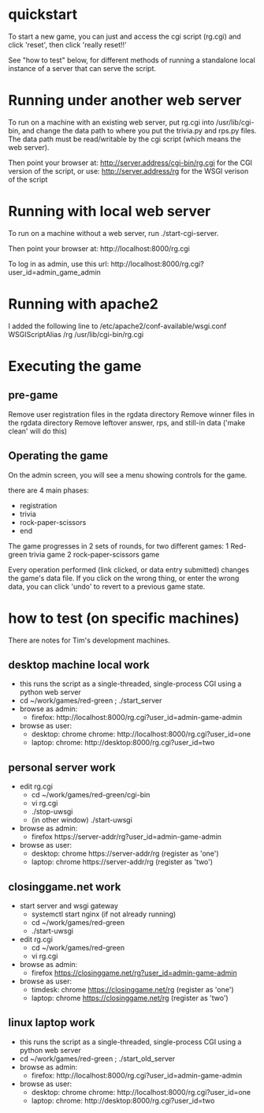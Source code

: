quickstart
==========
To start a new game, you can just and access the cgi script (rg.cgi)
and click 'reset', then click 'really reset!!'

See "how to test" below, for different methods of running
a standalone local instance of a server that can serve the script.

Running under another web server
================================
To run on a machine with an existing web server,
put rg.cgi into /usr/lib/cgi-bin, and change the
data path to where you put the trivia.py and rps.py files.  The data
path must be read/writable by the cgi script (which means the
web server).

Then point your browser at: http://server.address/cgi-bin/rg.cgi
for the CGI version of the script, or
use: http://server.address/rg
for the WSGI verison of the script

Running with local web server
=============================
To run on a machine without a web server, run ./start-cgi-server.

Then point your browser at: http://localhost:8000/rg.cgi

To log in as admin, use this url:
http://localhost:8000/rg.cgi?user_id=admin_game_admin

Running with apache2
====================
I added the following line to /etc/apache2/conf-available/wsgi.conf
WSGIScriptAlias /rg /usr/lib/cgi-bin/rg.cgi

Executing the game
==================

pre-game
--------
Remove user registration files in the rgdata directory
Remove winner files in the rgdata directory
Remove leftover answer, rps, and still-in data
('make clean' will do this)

Operating the game
------------------
On the admin screen, you will see a menu showing controls for the game.

there are 4 main phases:
 - registration
 - trivia
 - rock-paper-scissors
 - end

The game progresses in 2 sets of rounds, for two different games:
1 Red-green trivia game
2 rock-paper-scissors game

Every operation performed (link clicked, or data entry submitted)
changes the game's data file.
If you click on the wrong thing, or enter the wrong data, you can
click 'undo' to revert to a previous game state.

how to test (on specific machines)
==================================
There are notes for Tim's development machines.

desktop machine local work
--------------------------
 - this runs the script as a single-threaded, single-process CGI
   using a python web server
 - cd ~/work/games/red-green ; ./start_server
 - browse as admin:
   - firefox: http://localhost:8000/rg.cgi?user_id=admin-game-admin
 - browse as user:
   - desktop: chrome chrome: http://localhost:8000/rg.cgi?user_id=one
   - laptop: chrome: http://desktop:8000/rg.cgi?user_id=two

personal server work
--------------------
 - edit rg.cgi
   - cd ~/work/games/red-green/cgi-bin
   - vi rg.cgi
   - ./stop-uwsgi
   - (in other window) ./start-uwsgi
 - browse as admin:
   - firefox https://server-addr/rg?user_id=admin-game-admin
 - browse as user:
   - desktop: chrome https://server-addr/rg (register as 'one')
   - laptop: chrome https://server-addr/rg (register as 'two')

closinggame.net work
--------------------
 - start server and wsgi gateway
   - systemctl start nginx (if not already running)
   - cd ~/work/games/red-green
   - ./start-uwsgi
 - edit rg.cgi
   - cd ~/work/games/red-green
   - vi rg.cgi
 - browse as admin:
   - firefox https://closinggame.net/rg?user_id=admin-game-admin
 - browse as user:
   - timdesk: chrome https://closinggame.net/rg (register as 'one')
   - laptop: chrome https://closinggame.net/rg (register as 'two')

linux laptop work
-----------------
 - this runs the script as a single-threaded, single-process CGI
   using a python web server
 - cd ~/work/games/red-green ; ./start_old_server
 - browse as admin:
   - firefox: http://localhost:8000/rg.cgi?user_id=admin-game-admin
 - browse as user:
   - desktop: chrome chrome: http://localhost:8000/rg.cgi?user_id=one
   - laptop: chrome: http://desktop:8000/rg.cgi?user_id=two

